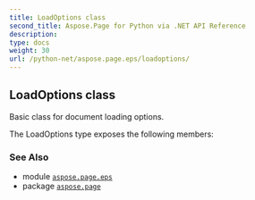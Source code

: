 ```yaml
---
title: LoadOptions class
second_title: Aspose.Page for Python via .NET API Reference
description: 
type: docs
weight: 30
url: /python-net/aspose.page.eps/loadoptions/
---
```


## LoadOptions class

Basic class for document loading options.



The LoadOptions type exposes the following members:

### See Also

* module [`aspose.page.eps`](/page/python-net/aspose.page.eps/)
* package [`aspose.page`](/page/python-net/)

